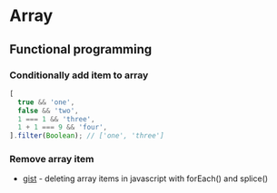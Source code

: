 # Array

## Functional programming

### Conditionally add item to array

```js
[
  true && 'one',
  false && 'two',
  1 === 1 && 'three',
  1 + 1 === 9 && 'four',
].filter(Boolean); // ['one', 'three']
```

### Remove array item

- [gist](https://gist.github.com/chad3814/2924672) - deleting array items in javascript with forEach() and splice()
